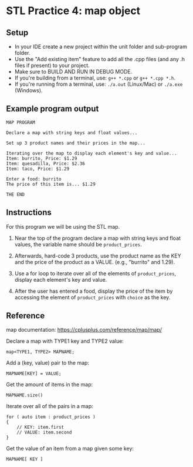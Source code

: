 # STL Practice 4: map object

## Setup
- In your IDE create a new project within the unit folder and sub-program folder.
- Use the "Add existing item" feature to add all the .cpp files (and any .h files if present) to your project.
- Make sure to BUILD AND RUN IN DEBUG MODE.
- If you're building from a terminal, use: `g++ *.cpp` or `g++ *.cpp *.h`.
- If you're running from a terminal, use: `./a.out` (Linux/Mac) or `./a.exe` (Windows).


## Example program output
```
MAP PROGRAM

Declare a map with string keys and float values...

Set up 3 product names and their prices in the map...

Iterating over the map to display each element's key and value...
Item: burrito, Price: $1.29
Item: quesadilla, Price: $2.36
Item: taco, Price: $1.29

Enter a food: burrito
The price of this item is... $1.29

THE END
```


## Instructions

For this program we will be using the STL map.

1. Near the top of the program declare a map with string keys and float values, the variable name should be `product_prices`.

2. Afterwards, hard-code 3 products, use the product name as the KEY and the price of the product as a VALUE. (e.g., "burrito" and 1.29).

3. Use a for loop to iterate over all of the elements of `product_prices`, display each element's key and value.

4. After the user has entered a food, display the price of the item by accessing the element of `product_prices` with `choice` as the key.


## Reference
map documentation: https://cplusplus.com/reference/map/map/

Declare a map with TYPE1 key and TYPE2 value:
```
map<TYPE1, TYPE2> MAPNAME;
```

Add a (key, value) pair to the map:
```
MAPNAME[KEY] = VALUE;
```

Get the amount of items in the map:
```
MAPNAME.size()
```

Iterate over all of the pairs in a map:
```
for ( auto item : product_prices )
{
    // KEY: item.first
    // VALUE: item.second
}
```

Get the value of an item from a map given some key:
```
MAPNAME[ KEY ]
```
